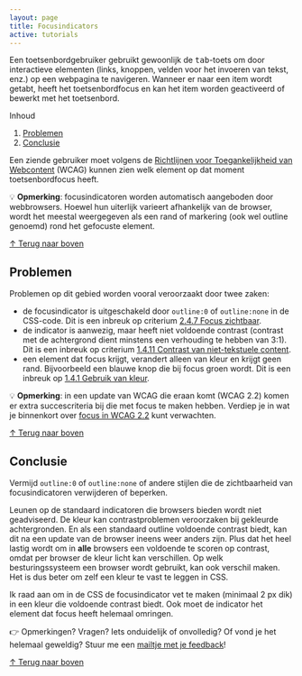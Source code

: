 ```yaml
---
layout: page
title: Focusindicators
active: tutorials
---
```


<p>Een toetsenbordgebruiker gebruikt gewoonlijk de <kbd>tab</kbd>-toets om door interactieve elementen (links, knoppen, velden voor het invoeren van tekst, enz.) op een webpagina te navigeren. Wanneer er naar een item wordt getabt, heeft het toetsenbordfocus en kan het item worden geactiveerd of bewerkt met het toetsenbord.</p>

<div class="toc_container">
    <p class="toc_title">Inhoud</p>
    <ol class="toc_list">
        <li><a href="#problemen">Problemen</a></li>
        <li><a href="#conclusie">Conclusie</a></li>
    </ol>
</div>

<p>Een ziende gebruiker moet volgens de <a href="https://www.w3.org/Translations/WCAG21-nl/">Richtlijnen voor Toegankelijkheid van Webcontent</a> (WCAG) kunnen zien welk element op dat moment toetsenbordfocus heeft.</p>

<div class="opmerking">
<p>💡 <b>Opmerking</b>: focusindicatoren worden automatisch aangeboden door webbrowsers. Hoewel hun uiterlijk varieert afhankelijk van de browser, wordt het meestal weergegeven als een rand of markering (ook wel <span lang="en">outline</span> genoemd) rond het gefocuste element.</p> 
</div>

<p class="toplink">
  <a href="#top" title="Terug naar boven">&uarr; Terug naar boven</a>
</p>

## Problemen

Problemen op dit gebied worden vooral veroorzaakt door twee zaken:

- de focusindicator is uitgeschakeld door <code>outline:0</code> of <code>outline:none</code> in de CSS-code. Dit is een inbreuk op criterium <a href="https://www.w3.org/Translations/WCAG21-nl/#focus-zichtbaar">2.4.7 Focus zichtbaar</a>.
- de indicator is aanwezig, maar heeft niet voldoende contrast (contrast met de achtergrond dient minstens een verhouding te hebben van 3:1). Dit is een inbreuk op criterium <a href="https://www.w3.org/Translations/WCAG21-nl/#contrast-van-niet-tekstuele-content">1.4.11 Contrast van niet-tekstuele content</a>.
- een element dat focus krijgt, verandert alleen van kleur en krijgt geen rand. Bijvoorbeeld een blauwe knop die bij focus groen wordt. Dit is een inbreuk op <a href="https://www.w3.org/Translations/WCAG21-nl/#gebruik-van-kleur">1.4.1 Gebruik van kleur</a>. 

<div class="opmerking">
<p>💡 <b>Opmerking</b>: in een update van WCAG die eraan komt (WCAG 2.2) komen er extra succescriteria bij die met focus te maken hebben. Verdiep je in wat je binnenkort over <a href="https://medium.com/eleven-ways/geef-je-bezoekers-focus-aac1baba2e48">focus in WCAG 2.2</a> kunt verwachten.</p> 
</div>

<p class="toplink">
  <a href="#top" title="Terug naar boven">&uarr; Terug naar boven</a>
</p>

## Conclusie

Vermijd <code>outline:0</code> of <code>outline:none</code> of andere stijlen die de zichtbaarheid van focusindicatoren verwijderen of beperken.

Leunen op de standaard indicatoren die browsers bieden wordt niet geadviseerd. De kleur kan contrastproblemen veroorzaken bij gekleurde achtergronden. En als een standaard outline voldoende contrast biedt, kan dit na een update van de browser ineens weer anders zijn. Plus dat het heel lastig wordt om in <strong>alle</strong> browsers een voldoende te scoren op contrast, omdat per browser de kleur licht kan verschillen. Op welk besturingssysteem een browser wordt gebruikt, kan ook verschil maken. Het is dus beter om zelf een kleur te vast te leggen in CSS.

Ik raad aan om in de CSS de focusindicator vet te maken (minimaal 2 px dik) in een kleur die voldoende contrast biedt. Ook moet de indicator het element dat focus heeft helemaal omringen.

<div class="opmerking">
<p>👉️ Opmerkingen? Vragen? Iets onduidelijk of onvolledig? Of vond je het helemaal geweldig? Stuur me een <a href="mailto:sophie@sophieschoice.net">mailtje met je feedback</a>!</p>
</div>

<p class="toplink">
  <a href="#top" title="Terug naar boven">&uarr; Terug naar boven</a>
</p>
